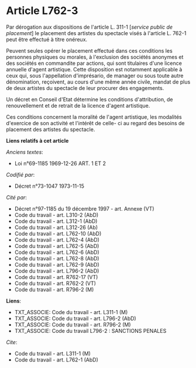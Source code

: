 # Article L762-3

Par dérogation aux dispositions de l'article L. 311-1 [*service public de placement*] le placement des artistes du spectacle
visés à l'article L. 762-1 peut être effectué à titre onéreux.

Peuvent seules opérer le placement effectué dans ces conditions les personnes physiques ou morales, à l'exclusion des
sociétés anonymes et des sociétés en commandite par actions, qui sont titulaires d'une licence annuelle d'agent artistique.
Cette disposition est notamment applicable à ceux qui, sous l'appellation d'imprésario, de manager ou sous toute autre
dénomination, reçoivent, au cours d'une même année civile, mandat de plus de deux artistes du spectacle de leur procurer des
engagements.

Un décret en Conseil d'Etat détermine les conditions d'attribution, de renouvellement et de retrait de la licence d'agent
artistique.

Ces conditions concernent la moralité de l'agent artistique, les modalités d'exercice de son activité et l'intérêt de celle-
ci au regard des besoins de placement des artistes du spectacle.

**Liens relatifs à cet article**

_Anciens textes_:

  - Loi n°69-1185 1969-12-26 ART. 1 ET 2

_Codifié par_:

  - Décret n°73-1047 1973-11-15

_Cité par_:

  - Décret n°97-1185 du 19 décembre 1997 - art. Annexe (VT)
  - Code du travail - art. L310-2 (AbD)
  - Code du travail - art. L312-1 (AbD)
  - Code du travail - art. L312-26 (Ab)
  - Code du travail - art. L762-10 (AbD)
  - Code du travail - art. L762-4 (AbD)
  - Code du travail - art. L762-5 (AbD)
  - Code du travail - art. L762-6 (AbD)
  - Code du travail - art. L762-8 (AbD)
  - Code du travail - art. L762-9 (AbD)
  - Code du travail - art. L796-2 (AbD)
  - Code du travail - art. R762-17 (VT)
  - Code du travail - art. R762-2 (VT)
  - Code du travail - art. R796-2 (M)

**Liens**:

  - TXT_ASSOCIE: Code du travail - art. L311-1 (M)
  - TXT_ASSOCIE: Code du travail - art. L796-2 (AbD)
  - TXT_ASSOCIE: Code du travail - art. R796-2 (M)
  - TXT_ASSOCIE: Code du travail L796-2 : SANCTIONS PENALES

_Cite_:

  - Code du travail - art. L311-1 (M)
  - Code du travail - art. L762-1 (AbD)
